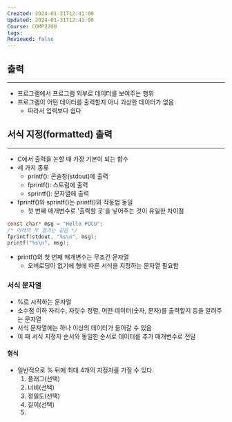 ```yaml
---
Created: 2024-01-31T12:41:00
Updated: 2024-01-31T12:41:00
Course: COMP2200
tags: 
Reviewed: false
---
```

## 출력
---
- 프로그램에서 프로그램 외부로 데이터를 보여주는 행위
- 프로그램이 어떤 데이터를 출력할지 아니 괴상한 데이터가 없음
	- 따라서 입력보다 쉽다

## 서식 지정(formatted) 출력
---
- C에서 출력을 논할 때 가장 기본이 되는 함수
- 세 가지 종류
	- printf(): 콘솔창(stdout)에 출력
	- fprintf(): 스트림에 출력
	- sprintf(): 문자열에 출력
- fprintf()와 sprintf()는 printf()와 작동법 동일
	- 첫 번째 매개변수로 '출력할 곳'을 넣어주는 것이 유일한 차이점
```c
const char* msg = "Hello POCU";
/* 아래의 두 결과는 같음 */
fprintf(stdout, "%s\n", msg);
printf("%s\n", msg);
```
- printf()의 첫 번째 매개변수는 무조건 문자열
	- 오버로딩이 없기에 형에 따른 서식을 지정하는 문자열 필요함
### 서식 문자열
- %로 시작하는 문자열
- 소수점 이하 자리수, 자릿수 정렬, 어떤 데이터(숫자, 문자)를 출력할지 등을 알려주는 문자열
- 서식 문자열에는 하나 이상의 데이터가 들어갈 수 있음
- 이 때 서식 지정자 순서와 동일한 순서로 데이터를 추가 매개변수로 전달
#### 형식
- 일반적으로 % 뒤에 최대 4개의 지정자를 가질 수 있다.
	1. 플래그(선택)
	2. 너비(선택)
	3. 정밀도(선택)
	4. 길이(선택)
	5. 
